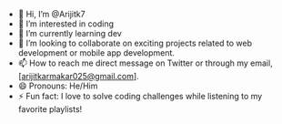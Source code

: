 - 👋 Hi, I’m @Arijitk7
- 👀 I’m interested in coding
- 🌱 I’m currently learning dev
- 💞️ I’m looking to collaborate on exciting projects related to web development or mobile app development.
- 📫 How to reach me direct message on Twitter or through my email, [arijitkarmakar025@gmail.com].
- 😄 Pronouns: He/Him
- ⚡ Fun fact: I love to solve coding challenges while listening to my favorite playlists!

<!---
Arijitk7/Arijitk7 is a ✨ special ✨ repository because its `README.md` (this file) appears on your GitHub profile.
You can click the Preview link to take a look at your changes.
--->

